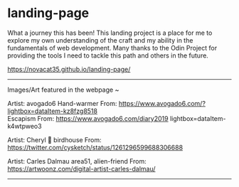 # landing-page

What a journey this has been! This landing project is a place for me to explore my own understanding of the craft and my ability in the fundamentals of web development. Many thanks to the Odin Project for providing the tools I need to tackle this path and others in the future.


https://novacat35.github.io/landing-page/

____________________________________
Images/Art featured in the webpage ~

Artist: avogado6
Hand-warmer From: https://www.avogado6.com/?lightbox=dataItem-kz8fzg8518 <br/>
Escapism From: https://www.avogado6.com/diary2019 lightbox=dataItem-k4wtpweo3

Artist: Cheryl 🍡
birdhouse From: https://twitter.com/cysketch/status/1261296599688306688

Artist: Carles Dalmau
area51, alien-friend From: https://artwoonz.com/digital-artist-carles-dalmau/

____________________________________


